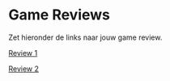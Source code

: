 # Game Reviews

Zet hieronder de links naar jouw game review.

[Review 1](review1.md)

[Review 2](Review2.md)
